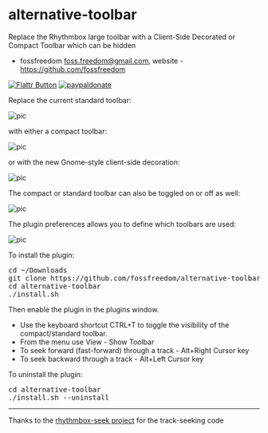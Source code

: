 alternative-toolbar
==================

Replace the Rhythmbox large toolbar with a Client-Side Decorated or Compact Toolbar which can be hidden

 - fossfreedom <foss.freedom@gmail.com>, website - https://github.com/fossfreedom

[![Flattr Button](http://api.flattr.com/button/button-compact-static-100x17.png "Flattr This!")](http://flattr.com/thing/1811704/ "fossfreedom")  [![paypaldonate](https://www.paypalobjects.com/en_GB/i/btn/btn_donate_SM.gif)](https://www.paypal.com/cgi-bin/webscr?cmd=_s-xclick&hosted_button_id=KBV682WJ3BDGL)

Replace the current standard toolbar:

![pic](http://i.imgur.com/PBFaxuv.png)

with either a compact toolbar:

![pic](http://i.imgur.com/G51nDCV.png)

or with the new Gnome-style client-side decoration:

![pic](http://i.imgur.com/fQCs5ar.png)

The compact or standard toolbar can also be toggled on or off as well:

![pic](http://i.imgur.com/HBmZs9G.png)

The plugin preferences allows you to define which toolbars are used:

![pic](http://i.imgur.com/cUoZ01R.png)

To install the plugin:

<pre>
cd ~/Downloads
git clone https://github.com/fossfreedom/alternative-toolbar.git
cd alternative-toolbar
./install.sh
</pre>

Then enable the plugin in the plugins window.

 - Use the keyboard shortcut CTRL+T to toggle the visibility of the compact/standard toolbar.
 - From the menu use View - Show Toolbar
 - To seek forward (fast-forward) through a track - Alt+Right Cursor key
 - To seek backward through a track - Alt+Left Cursor key
 
To uninstall the plugin:

<pre>
cd alternative-toolbar
./install.sh --uninstall
</pre>

<hr/>
 
Thanks to the [rhythmbox-seek project](thttps://github.com/cgarvey/rhythmbox-seek) for the track-seeking code